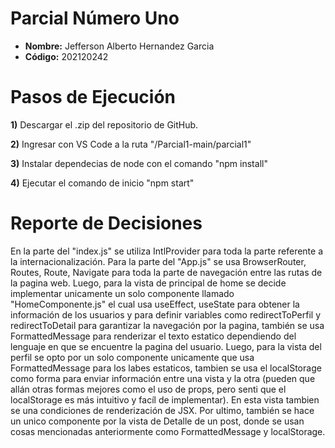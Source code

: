 # Parcial Número Uno

* **Nombre:** Jefferson Alberto Hernandez Garcia
* **Código:** 202120242

# Pasos de Ejecución

 **1)** Descargar el .zip del repositorio de GitHub.

 **2)** Ingresar con VS Code a la ruta "/Parcial1-main/parcial1"

 **3)** Instalar dependecias de node con el comando "npm install"

 **4)** Ejecutar el comando de inicio "npm start"

# Reporte de Decisiones

En la parte del "index.js" se utiliza IntlProvider para toda la parte referente a la internacionalización. Para la parte del "App.js" se usa BrowserRouter, Routes, Route, Navigate para toda la parte de navegación entre las rutas de la pagina web. Luego, para la vista de principal de home se decide implementar unicamente un solo componente llamado "HomeComponente.js" el cual usa useEffect, useState para obtener la información de los usuarios y para definir variables como redirectToPerfil y redirectToDetail para garantizar la navegación por la pagina, también se usa FormattedMessage para renderizar el texto estatico dependiendo del lenguaje en que se encuentre la pagina del usuario. Luego, para la vista del perfil se opto por un solo componente unicamente que usa FormattedMessage para los labes estaticos, tambien se usa el localStorage como forma para enviar información entre una vista y la otra (pueden que allán otras formas mejores como el uso de props, pero senti que el localStorage es más intuitivo y facíl de implementar). En esta vista tambien se una condiciones de renderización de JSX. Por ultimo, también se hace un unico componente por la vista de Detalle de un post, donde se usan cosas mencionadas anteriormente como FormattedMessage y localStorage.
